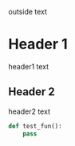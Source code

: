 
outside text
# Header 1
header1 text
## Header 2
header2 text
```python
def test_fun():
    pass
```


